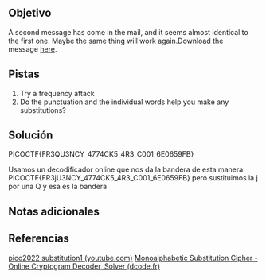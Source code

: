 ## Objetivo
A second message has come in the mail, and it seems almost identical to the first one. Maybe the same thing will work again.Download the message [here](https://artifacts.picoctf.net/c/183/message.txt).

## Pistas
1. Try a frequency attack
2. Do the punctuation and the individual words help you make any substitutions?

## Solución
PICOCTF{FR3QU3NCY_4774CK5_4R3_C001_6E0659FB}

Usamos un decodificador online que nos da la bandera de esta manera:
PICOCTF{FR3jU3NCY_4774CK5_4R3_C001_6E0659FB} pero sustituimos la j por una Q y esa es la bandera


## Notas adicionales

## Referencias
[pico2022 substitution1 (youtube.com)](https://www.youtube.com/watch?v=Z-3rOJuc0Zg)
[Monoalphabetic Substitution Cipher - Online Cryptogram Decoder, Solver (dcode.fr)](https://www.dcode.fr/monoalphabetic-substitution)



